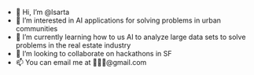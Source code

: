- 👋 Hi, I’m @lsarta
- 👀 I’m interested in AI applications for solving problems in urban communities
- 🌱 I’m currently learning how to us AI to analyze large data sets to solve problems in the real estate industry
- 💞️ I’m looking to collaborate on hackathons in SF
- 📫 You can email me at 🍓🍓🍓@gmail.com


<!---
lsarta/lsarta is a ✨ special ✨ repository because its `README.md` (this file) appears on your GitHub profile.
You can click the Preview link to take a look at your changes.
--->
